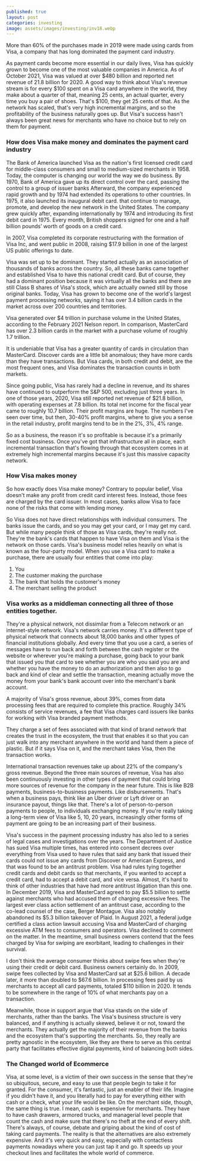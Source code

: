 ```yaml
---
published: true
layout: post
categories: investing
image: assets/images/investing/inv18.webp
---
```


More than 60% of the purchases made in 2019 were made using cards from Visa, a company that has long dominated the payment card industry. 

As payment cards become more essential in our daily lives, Visa has quickly grown to become one of the most valuable companies in America. As of October 2021, Visa was valued at over $480 billion and reported net revenue of 21.8 billion for 2020. A good way to think about Visa's revenue stream is for every $100 spent on a Visa card anywhere in the world, they make about a quarter of that, meaning 25 cents, an actual quarter, every time you buy a pair of shoes. That's $100, they get 25 cents of that. As the network has scaled, that's very high incremental margins, and so the profitability of the business naturally goes up. But Visa's success hasn't always been great news for merchants who have no choice but to rely on them for payment.

### How does Visa make money and dominates the payment card industry
The Bank of America launched Visa as the nation's first licensed credit card for middle-class consumers and small to medium-sized merchants in 1958. Today, the computer is changing our world the way we do business. By 1970, Bank of America gave up its direct control over the card, passing the control to a group of issuer banks Afterward, the company experienced rapid growth and by 1974 had extended its operations to other countries. In 1975, it also launched its inaugural debit card. that continue to manage, promote, and develop the new network in the United States. The company grew quickly after, expanding internationally by 1974 and introducing its first debit card in 1975. Every month, British shoppers signed for one and a half billion pounds’ worth of goods on a credit card.

In 2007, Visa completed its corporate restructuring with the formation of Visa Inc, and went public in 2008, raising $17.9 billion in one of the largest US public offerings to date.

Visa was set up to be dominant. They started actually as an association of thousands of banks across the country. So, all these banks came together and established Visa to have this national credit card. But of course, they had a dominant position because it was virtually all the banks and there are still Class B shares of Visa's stock, which are actually owned still by those original banks. Today, Visa has grown to become one of the world's largest payment processing networks, saying it has over 3.4 billion cards in the market across over 200 countries and territories. 

Visa generated over $4 trillion in purchase volume in the United States, according to the February 2021 Nelson report. In comparison, MasterCard has over 2.3 billion cards in the market with a purchase volume of roughly 1.7 trillion.

It is undeniable that Visa has a greater quantity of cards in circulation than MasterCard. Discover cards are a little bit anomalous; they have more cards than they have transactions. But Visa cards, in both credit and debit, are the most frequent ones, and Visa dominates the transaction counts in both markets.

Since going public, Visa has rarely had a decline in revenue, and its shares have continued to outperform the S&P 500, excluding just three years. In one of those years, 2020, Visa still reported net revenue of $21.8 billion, with operating expenses at 7.8 billion. Its total net income for the fiscal year came to roughly 10.7 billion.
Their profit margins are huge. The numbers I've seen over time, but then, 30-40% profit margins, where to give you a sense in the retail industry, profit margins tend to be in the 2%, 3%, 4% range.

So as a business, the reason it's so profitable is because it's a primarily fixed cost business. Once you've got that infrastructure all in place, each incremental transaction that's flowing through that ecosystem comes in at extremely high incremental margins because it's just this massive capacity network. 

### How Visa makes money
So how exactly does Visa make money? Contrary to popular belief, Visa doesn't make any profit from credit card interest fees. Instead, those fees are charged by the card issuer. In most cases, banks allow Visa to face none of the risks that come with lending money.

So Visa does not have direct relationships with individual consumers. The banks issue the cards, and so you may get your card, or I may get my card. But while many people think of those as Visa cards, they're really not. They're the bank's cards that happen to have Visa on them and Visa is the network on those cards.
Visa's business model relies heavily on what is known as the four-party model. When you use a Visa card to make a purchase, there are usually four entities that come into play: 

1.	You
2.	The customer making the purchase
3.	The bank that holds the customer's money
4.	The merchant selling the product

### Visa works as a middleman connecting all three of those entities together.
They're a physical network, not dissimilar from a Telecom network or an internet-style network. Visa's network carries money. It's a different type of physical network that connects about 18,000 banks and other types of financial institutions globally. And every time that you use a card, a series of messages have to run back and forth between the cash register or the website or wherever you're making a purchase, going back to your bank that issued you that card to see whether you are who you said you are and whether you have the money to do an authorization and then also to go back and kind of clear and settle the transaction, meaning actually move the money from your bank's bank account over into the merchant's bank account.

A majority of Visa's gross revenue, about 39%, comes from data processing fees that are required to complete this practice. Roughly 34% consists of service revenues, a fee that Visa charges card issuers like banks for working with Visa branded payment methods.

They charge a set of fees associated with that kind of brand network that creates the trust in the ecosystem, the trust that enables it so that you can just walk into any merchant anywhere in the world and hand them a piece of plastic. But if it says Visa on it, and the merchant takes Visa, then the transaction works.

International transaction revenues take up about 22% of the company's gross revenue. Beyond the three main sources of revenue, Visa has also been continuously investing in other types of payment that could bring more sources of revenue for the company in the near future. This is like B2B payments, business-to-business payments. Like disbursements. That's when a business pays, think like an Uber driver or Lyft driver or an insurance payout, things like that. There's a lot of person-to-person payments to people, to individuals exchanging money. If you're really taking a long-term view of Visa like 5, 10, 20 years, increasingly other forms of payment are going to be an increasing part of their business.


Visa's success in the payment processing industry has also led to a series of legal cases and investigations over the years. The Department of Justice has sued Visa multiple times, has entered into consent decrees over everything from Visa used to have rules that said any bank that issued their cards could not issue any cards from Discover or American Express, and that was found to be an antitrust problem. Visa had rules tying together credit cards and debit cards so that merchants, if you wanted to accept a credit card, had to accept a debit card, and vice versa. Almost, it's hard to think of other industries that have had more antitrust litigation than this one.
In December 2019, Visa and MasterCard agreed to pay $5.5 billion to settle against merchants who had accused them of charging excessive fees. The largest ever class action settlement of an antitrust case, according to the co-lead counsel of the case, Berger Montague. Visa also notably abandoned its $5.3 billion takeover of Plaid.
In August 2021, a federal judge certified a class action lawsuit accusing Visa and MasterCard of charging excessive ATM fees to consumers and operators. Visa declined to comment on the matter. In the meantime, small business owners contend that the fees charged by Visa for swiping are exorbitant, leading to challenges in their survival.

I don't think the average consumer thinks about swipe fees when they're using their credit or debit card. Business owners certainly do. In 2009, swipe fees collected by Visa and MasterCard sat at $25.6 billion. A decade later, it more than doubled to $67.6 billion. In processing fees paid by us merchants to accept all card payments, totaled $110 billion in 2020. It tends to be somewhere in the range of 10% of what merchants pay on a transaction.

Meanwhile, those in support argue that Visa stands on the side of merchants, rather than the banks. The Visa's business structure is very balanced, and if anything is actually skewed, believe it or not, toward the merchants. They actually get the majority of their revenue from the banks and the ecosystem that's supporting the merchants. So, they really are pretty agnostic in the ecosystem, like they are there to serve as this central party that facilitates effective digital payments, kind of balancing both sides.

### The Changed world of Ecommerce
Visa, at some level, is a victim of their own success in the sense that they're so ubiquitous, secure, and easy to use that people begin to take it for granted. For the consumer, it's fantastic, just an enabler of their life. Imagine if you didn't have it, and you literally had to pay for everything either with cash or a check, what your life would be like. On the merchant side, though, the same thing is true. I mean, cash is expensive for merchants. They have to have cash drawers, armored trucks, and managerial level people that count the cash and make sure that there's no theft at the end of every shift. There's always, of course, debate and griping about the kind of cost of taking card payments. The reality is that the alternatives are also extremely expensive. And it's very quick and easy, especially with contactless payments nowadays where you can just tap it and go. It speeds up your checkout lines and facilitates the whole world of commerce.
